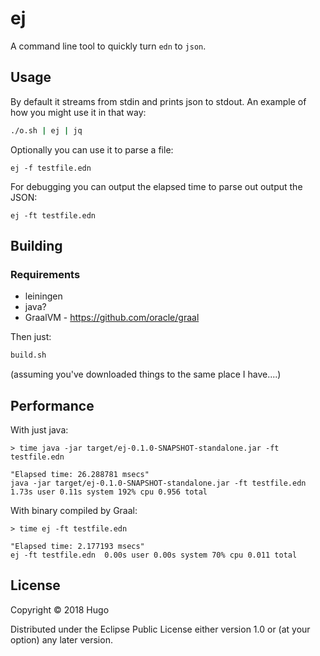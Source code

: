 # ej

A command line tool to quickly turn `edn` to `json`. 

## Usage

By default it streams from stdin and prints json to stdout.
An example of how you might use it in that way:
```bash
./o.sh | ej | jq
```

Optionally you can use it to parse a file:
```
ej -f testfile.edn
```

For debugging you can output the elapsed time to parse out output the JSON:
```
ej -ft testfile.edn
```

## Building

### Requirements
 - leiningen
 - java?
 - GraalVM - https://github.com/oracle/graal

Then just:
```bash
build.sh
```
(assuming you've downloaded things to the same place I have....)

## Performance
With just java:
```
> time java -jar target/ej-0.1.0-SNAPSHOT-standalone.jar -ft testfile.edn

"Elapsed time: 26.288781 msecs"
java -jar target/ej-0.1.0-SNAPSHOT-standalone.jar -ft testfile.edn  1.73s user 0.11s system 192% cpu 0.956 total
```

With binary compiled by Graal:
```
> time ej -ft testfile.edn

"Elapsed time: 2.177193 msecs"
ej -ft testfile.edn  0.00s user 0.00s system 70% cpu 0.011 total
```
## License

Copyright © 2018 Hugo

Distributed under the Eclipse Public License either version 1.0 or (at
your option) any later version.
